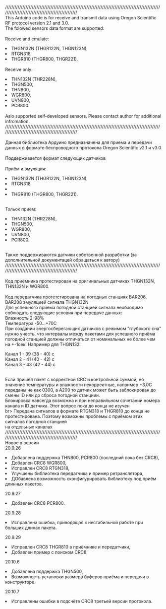 /////////////////////////////////////////////////////////////////////////////////////////////////////////////////////////////////////////////////<br>
This Arduino code is for receive and transmit data using Oregon Scientific RF protocol version 2.1 and 3.0. <br>
The folowed sensors data format are supported:<br>
<br>
Receive and emulate:<br>
<dl>
<li>THGN132N (THGR122N, THGN123N),</li>
<li>RTGN318,</li>
<li>THGR810 (THGR800, THGR221).</li>
</list>
<br>
Receive only:<br>
<dl>
<li>THN132N (THR228N),</li>
<li>THGN500,</li>
<li>THN800,</li>
<li>WGR800,</li>
<li>UVN800,</li>
<li>PCR800.</li>
</list>
<br>
Aslo supported self-developed sensors. Please contact author for additional infromation.<br>
/////////////////////////////////////////////////////////////////////////////////////////////////////////////////////////////////////////////////<br>
<br>
Данная библиотека Ардуино предназначена для приема и передачи данных в формате беспроводного протокола Oregon Scientific v2.1 и v3.0<br>
<br>
Поддерживается формат следующих датчиков<br>
<br>
Приём и эмуляция:<br>
<dl>
<li>THGN132N (THGR122N, THGN123N),</li>
<li>RTGN318,<li>
<li>THGR810 (THGR800, THGR221).</li>
</dl>
<br>
Тольок приём:<br>
<dl>
<li>THN132N (THR228N),</li>
<li>THGN500,</li>
<li>WGR800,</li>
<li>UVN800,</li>
<li>PCR800.</li>
</dl>
<br>
Также поддерживаются датчики собственной разработки (за дополнительной документацей обращаться к автору)<br>
/////////////////////////////////////////////////////////////////////////////////////////////////////////////////////////////////////////////////<br>
<br>
Код приёмника протестирован на оригинальных датчиках THGN132N, THN132N и WGR800.<br>
<br>
Код передатчика протетстирована на погодных станциях BAR206, BAR208 эмуляцией сигнала THGN132N<br>
Для успешного приёма погодной станцией сигнала необходимо соблюдать следующие условия при передаче данных:<br>
Влажность 2-98%<br>
Температура -50...+70С<br>
При создании энергосберегающих датчиков с режимом "глубокого сна" нужно учесть, что интервалы между пакетами для успешного приёма погодной станцией 
должны отличаться от номинальных не более чем на +-1сек. Например для THGN132:<br>
<dl>
Канал 1 - 39 (38 - 40) c <br>
Канал 2 - 41 (40 - 42) c<br>
Канал 3 - 43 (42 - 44) c<br>
</dl>
<br>
Если пришёл пакет с корректной CRC и контрольной суммой, но значение температуры и влажности некорректные, например +3.0С переданы не как 0300, а A200
то датчик может быть заблокирован до смены ID или до сброса погодной станциии.<br>
Блокировка навсегда возможна и при неправильном сочетании номера канала и ID датчика. Этот вопрос пока до конца не изучен<br>
br>
Передача сигналов в формате RTGN318 и THGR810 до конца не протестирована. Поэтому возможны проблемы с приёмом этих сигналов погодной станцией<br>
на отдельных каналах<br>
/////////////////////////////////////////////////////////////////////////////////////////////////////////////////////////////////////////////////<br>
Новое в версии<br>
20.9.26 <br>
<dl>
<li>Добавлена поддержка THN800, PCR800 (последний пока без CRC8),</li>
<li>Добавлен CRC8 WGR800,</li>
<li>Исправлен CRC8 RTGN318,</li>
<li>Улучшены библиотека передатчика и пример ретранслятора,</li>
<li>ДОбавлена возможность сконфигурировать библиотеку под приём длинных пакетов.</li>
</dl>
20.9.27 <br>
<dl>
<li>Добавлен CRC8 PCR800.</li>
</dl>
20.9.28 <br>
<dl>
<li>Исправлена ошибка, приводящая к нестабильной работе при больших длинах пакета.</li>
</dl>
20.9.29 <br>
<dl>
<li>Исправлен CRC8 THGR810 в приёмнике и передатчики,</li>
<li>Добавлен пример с поиском CRC8.</li>
</dl>
20.10.6 <br>
<dl>
<li>Добавлена поддержка THGN500,</li>
<li>Возможность установки размера буферов приёма и передачи в конструкторе.</li>
</dl>
20.10.7 <br>
<dl>
<li>Исправлены ошибки в подсчёте CRC8 третьей версии протокола.</li>
</dl>
